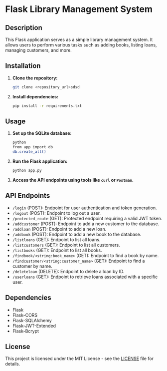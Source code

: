 # Flask Library Management System

## Description

This Flask application serves as a simple library management system. It allows users to perform various tasks such as adding books, listing loans, managing customers, and more.

## Installation

1. **Clone the repository:**
   ```bash
   git clone <repository_url>sdsd
   ```

2. **Install dependencies:**
   ```bash
   pip install -r requirements.txt
   ```

## Usage

1. **Set up the SQLite database:**
   ```bash
   python
   from app import db
   db.create_all()
   ```

2. **Run the Flask application:**
   ```bash
   python app.py
   ```

3. **Access the API endpoints using tools like `curl` or `Postman`.**

## API Endpoints

- `/login` (POST): Endpoint for user authentication and token generation.
- `/logout` (POST): Endpoint to log out a user.
- `/protected_route` (GET): Protected endpoint requiring a valid JWT token.
- `/addcustomer` (POST): Endpoint to add a new customer to the database.
- `/addloan` (POST): Endpoint to add a new loan.
- `/addbook` (POST): Endpoint to add a new book to the database.
- `/listloans` (GET): Endpoint to list all loans.
- `/listcustomers` (GET): Endpoint to list all customers.
- `/listbooks` (GET): Endpoint to list all books.
- `/findbook/<string:book_name>` (GET): Endpoint to find a book by name.
- `/findcustomer/<string:customer_name>` (GET): Endpoint to find a customer by name.
- `/deleteloan` (DELETE): Endpoint to delete a loan by ID.
- `/userloans` (GET): Endpoint to retrieve loans associated with a specific user.

## Dependencies

- Flask
- Flask-CORS
- Flask-SQLAlchemy
- Flask-JWT-Extended
- Flask-Bcrypt

## License

This project is licensed under the MIT License - see the [LICENSE](LICENSE) file for details.
